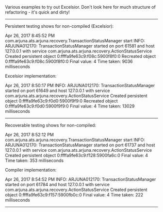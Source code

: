 Various examples to try out Excelsior. Don't look here for much structure of refactoring - it's quick and dirty!

----

Persistent testing shows for non-compiled (Excelsior):

Apr 26, 2017 8:45:52 PM com.arjuna.ats.arjuna.recovery.TransactionStatusManager start
INFO: ARJUNA012170: TransactionStatusManager started on port 61581 and host 127.0.0.1 with service com.arjuna.ats.arjuna.recovery.ActionStatusService
Created persistent object 0:ffffa9fe63c9:f08c:5900f8f0:0
Recreated object 0:ffffa9fe63c9:f08c:5900f8f0:0
Final value: 4
Time taken: 9036 milliseconds

Excelsior implementation:

Apr 26, 2017 8:50:17 PM <unknown> <unknown>
INFO: ARJUNA012170: TransactionStatusManager started on port 61649 and host 127.0.0.1 with service com.arjuna.ats.arjuna.recovery.ActionStatusService
Created persistent object 0:ffffa9fe63c9:f0d0:5900f9f9:0
Recreated object 0:ffffa9fe63c9:f0d0:5900f9f9:0
Final value: 4
Time taken: 13029 milliseconds

----

Recoverable testing shows for non-compiled:

Apr 26, 2017 8:52:12 PM com.arjuna.ats.arjuna.recovery.TransactionStatusManager start
INFO: ARJUNA012170: TransactionStatusManager started on port 61737 and host 127.0.0.1 with service com.arjuna.ats.arjuna.recovery.ActionStatusService
Created persistent object 0:ffffa9fe63c9:f128:5900fa6c:0
Final value: 4
Time taken: 353 milliseconds

Compiler implementation:

Apr 26, 2017 8:54:52 PM <unknown> <unknown>
INFO: ARJUNA012170: TransactionStatusManager started on port 61784 and host 127.0.0.1 with service com.arjuna.ats.arjuna.recovery.ActionStatusService
Created persistent object 0:ffffa9fe63c9:f157:5900fb0c:0
Final value: 4
Time taken: 222 milliseconds

----
